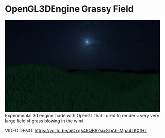 # OpenGL3DEngine Grassy Field
<img src="grassthumbnail.png" alt="drawing" height="300"/>
Experimental 3d engine made with OpenGL that I used to render a very very large field of grass blowing in the wind.

VIDEO DEMO:
https://youtu.be/ajOxgA49QB8?si=SipAh-Mga4zKOfHz
